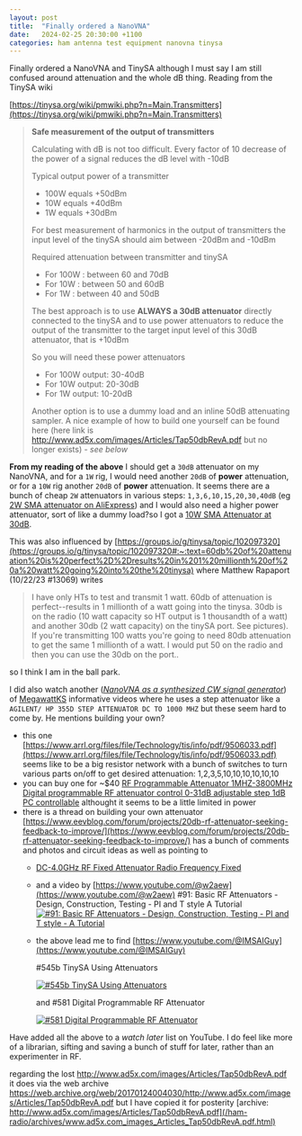 ```yaml
---
layout: post
title:  "Finally ordered a NanoVNA"
date:   2024-02-25 20:30:00 +1100
categories: ham antenna test equipment nanovna tinysa 
---
```


Finally ordered a NanoVNA and TinySA although I must say I am still confused
around attenuation and the whole dB thing. Reading from the TinySA wiki

[https://tinysa.org/wiki/pmwiki.php?n=Main.Transmitters](https://tinysa.org/wiki/pmwiki.php?n=Main.Transmitters)

> **Safe measurement of the output of transmitters**
>
> Calculating with dB is not too difficult.
> Every factor of 10 decrease of the power of a signal reduces the dB level
> with -10dB
>
> Typical output power of a transmitter
> 
> * 100W equals +50dBm
> * 10W equals +40dBm
> * 1W equals +30dBm
>
> For best measurement of harmonics in the output of transmitters the input
> level of the tinySA should aim between -20dBm and -10dBm
>
> Required attenuation between transmitter and tinySA
>
> * For 100W : between 60 and 70dB
> * For 10W : between 50 and 60dB
> * For 1W : between 40 and 50dB
>
> The best approach is to use **ALWAYS a 30dB attenuator** directly connected
> to the tinySA and to use power attenuators to reduce the output of the
> transmitter to the target input level of this 30dB attenuator, that is +10dBm
>
> So you will need these power attenuators
>
> * For 100W output: 30-40dB
> * For 10W output: 20-30dB
> * For 1W output: 10-20dB
>
> Another option is to use a dummy load and an inline 50dB attenuating sampler.
> A nice example of how to build one yourself can be found here
>  (here link is http://www.ad5x.com/images/Articles/Tap50dbRevA.pdf but no
>  longer exists) - _see below_


**From my reading of the above** I should get a `30dB` attenuator on my
NanoVNA, and for a `1W` rig, I would need another `20dB` of **power**
attenuation, or for a `10W` rig another `20dB` of **power** attenuation. It
seems there are a bunch of cheap `2W` attenuators in various steps:
`1,3,6,10,15,20,30,40dB` (eg [2W SMA attenuator on
AliExpress](https://www.aliexpress.com/item/1005006075206869.html)) and I would
also need a higher power attenuator, sort of like a dummy load?so I got a [10W
SMA Attenuator at 30dB](https://www.aliexpress.com/item/1005006031464052.html).

This was also influenced by
[https://groups.io/g/tinysa/topic/102097320](https://groups.io/g/tinysa/topic/102097320#:~:text=60db%20of%20attenuation%20is%20perfect%2D%2Dresults%20in%201%20millionth%20of%20a%20watt%20going%20into%20the%20tinysa)
where Matthew Rapaport (10/22/23 #13069) writes

> I have only HTs to test and transmit 1 watt. 60db of attenuation is
> perfect--results in 1 millionth of a watt going into the tinysa. 30db is on
> the radio (10 watt capacity so HT output is 1 thousandth of a watt) and
> another 30db (2 watt capacity) on the tinySA port. See pictures). If you're
> transmitting 100 watts you're going to need 80db attenuation to get the same
> 1 millionth of a watt. I would put 50 on the radio and then you can use the
> 30db on the port.. 

so I think I am in the ball park.

I did also watch another ([_NanoVNA as a synthesized CW signal
generator_](https://www.youtube.com/watch?v=TJciolN-PAQ)) of
[MegawattKS](https://www.youtube.com/@MegawattKS)
informative videos where he uses a step attenuator like a `AGILENT/ HP 355D
STEP ATTENUATOR DC TO 1000 MHZ` but these seem hard to come by. He mentions
building your own?

- this one
  [https://www.arrl.org/files/file/Technology/tis/info/pdf/9506033.pdf](https://www.arrl.org/files/file/Technology/tis/info/pdf/9506033.pdf)
  seems like to be a big resistor network with a bunch of switches to turn
  various parts on/off to get desired attenuation: 1,2,3,5,10,10,10,10,10,10
- you can buy one for ~$40 [RF Programmable Attenuator 1MHZ-3800MHz Digital
  programmable RF attenuator control 0-31dB adjustable step 1dB PC
  controllable](https://www.aliexpress.com/item/1005005949446098.html)
  althought it seems to be a little limited in power
- there is a thread on building your own attenuator
  [https://www.eevblog.com/forum/projects/20db-rf-attenuator-seeking-feedback-to-improve/](https://www.eevblog.com/forum/projects/20db-rf-attenuator-seeking-feedback-to-improve/)
  has a bunch of comments and photos and circuit ideas as well as pointing to 
  - [DC-4.0GHz RF Fixed Attenuator Radio Frequency Fixed](https://www.banggood.com/DC-4_0GHz-RF-Fixed-Attenuator-Radio-Frequency-Fixed-p-1119478.html)
  - and a video by [https://www.youtube.com/@w2aew](https://www.youtube.com/@w2aew)
    #91: Basic RF Attenuators - Design, Construction, Testing - PI and T style
    A Tutorial
    [![
      #91: Basic RF Attenuators - Design, Construction, Testing - PI and T style - A Tutorial
    ](
      http://img.youtube.com/vi/A5gGeV7CiQ0/0.jpg
    )](https://youtu.be/A5gGeV7CiQ0)
  - the above lead me to find
    [https://www.youtube.com/@IMSAIGuy](https://www.youtube.com/@IMSAIGuy)

    #545b TinySA Using Attenuators

    [![
      #545b TinySA Using Attenuators
    ](
      http://img.youtube.com/vi/Sdb_cs13njk/0.jpg
    )](https://youtu.be/Sdb_cs13njk)

    and #581 Digital Programmable RF Attenuator

    [![
      #581 Digital Programmable RF Attenuator
    ](
      http://img.youtube.com/vi/cWDHQppfR38/0.jpg
    )](https://youtu.be/cWDHQppfR38)

Have added all the above to a _watch later_ list on YouTube. I do feel like
more of a librarian, sifting and saving a bunch of stuff for later, rather than
an experimenter in RF.

regarding the lost http://www.ad5x.com/images/Articles/Tap50dbRevA.pdf it does
via the web archive
https://web.archive.org/web/20170124004030/http://www.ad5x.com/images/Articles/Tap50dbRevA.pdf
but I have copied it for posterity [archive:
http://www.ad5x.com/images/Articles/Tap50dbRevA.pdf](/ham-radio/archives/www.ad5x.com_images_Articles_Tap50dbRevA.pdf.html)
